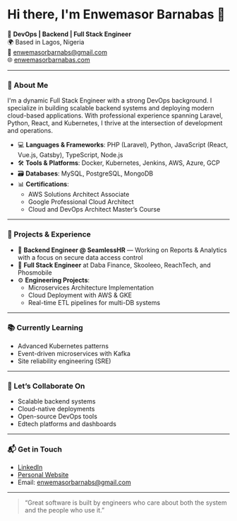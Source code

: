 # Hi there, I'm Enwemasor Barnabas 👋

🚀 **DevOps | Backend | Full Stack Engineer**  
🌍 Based in Lagos, Nigeria  
📧 [enwemasorbarnabs@gmail.com](mailto:enwemasorbarnabs@gmail.com)  
🌐 [enwemasorbarnabas.com](https://enwemasorbarnabas.com)

---

### 🧠 About Me

I'm a dynamic Full Stack Engineer with a strong DevOps background. I specialize in building scalable backend systems and deploying modern cloud-based applications. With professional experience spanning Laravel, Python, React, and Kubernetes, I thrive at the intersection of development and operations.

- 💻 **Languages & Frameworks**: PHP (Laravel), Python, JavaScript (React, Vue.js, Gatsby), TypeScript, Node.js  
- 🛠 **Tools & Platforms**: Docker, Kubernetes, Jenkins, AWS, Azure, GCP  
- 🗃 **Databases**: MySQL, PostgreSQL, MongoDB  
- 📊 **Certifications**:  
  - AWS Solutions Architect Associate  
  - Google Professional Cloud Architect  
  - Cloud and DevOps Architect Master’s Course

---

### 🔧 Projects & Experience

- 🏢 **Backend Engineer @ SeamlessHR** — Working on Reports & Analytics with a focus on secure data access control  
- 💼 **Full Stack Engineer** at Daba Finance, Skooleeo, ReachTech, and Phosmobile  
- ⚙️ **Engineering Projects**:  
  - Microservices Architecture Implementation  
  - Cloud Deployment with AWS & GKE  
  - Real-time ETL pipelines for multi-DB systems  

---

### 📚 Currently Learning

- Advanced Kubernetes patterns  
- Event-driven microservices with Kafka  
- Site reliability engineering (SRE)

---

### 🤝 Let’s Collaborate On

- Scalable backend systems  
- Cloud-native deployments  
- Open-source DevOps tools  
- Edtech platforms and dashboards

---

### 📬 Get in Touch

- [LinkedIn](https://www.linkedin.com/in/enwemasorbarnabas)  
- [Personal Website](https://enwemasorbarnabas.com)  
- Email: [enwemasorbarnabs@gmail.com](mailto:enwemasorbarnabs@gmail.com)

---

> “Great software is built by engineers who care about both the system and the people who use it.”


<!--
**eenwemasor/eenwemasor** is a ✨ _special_ ✨ repository because its `README.md` (this file) appears on your GitHub profile.

Here are some ideas to get you started:

- 🔭 I’m currently working on ...
- 🌱 I’m currently learning ...
- 👯 I’m looking to collaborate on ...
- 🤔 I’m looking for help with ...
- 💬 Ask me about ...
- 📫 How to reach me: ...
- 😄 Pronouns: ...
- ⚡ Fun fact: ...
-->
